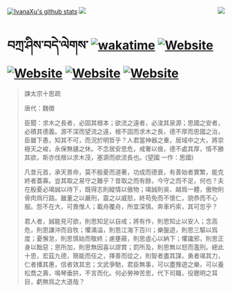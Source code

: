 [![IvanaXu's github stats](https://github-readme-stats.vercel.app/api?username=IvanaXu&theme=codeSTACKr)](https://github.com/anuraghazra/github-readme-stats)
<img align="right" src="https://github-readme-stats.vercel.app/api/top-langs/?username=IvanaXu&langs_count=8&theme=codeSTACKr" />
<img src="https://github-readme-stats.vercel.app/api/wakatime?username=IvanaXu&layout=compact&langs_count=8&theme=codeSTACKr&custom_title=Programming&nbsp;Times&nbsp;(Since&nbsp;Jul.29.2021)&range=all_time" />
# བཀྲ་ཤིས་བདེ་ལེགས་	[![wakatime](https://wakatime.com/badge/user/5043ee4a-e361-4607-9d47-d557f2005d05.svg)](https://wakatime.com/@5043ee4a-e361-4607-9d47-d557f2005d05)	[![Website](https://img.shields.io/website?label=tianchi&up_color=orange&up_message=IvanaXu&url=https%3A%2F%2Fshields.io)](https://tianchi.aliyun.com/home/science/scienceDetail?userId=1095279182618)	[![Website](https://img.shields.io/website?label=yuque&up_color=green&up_message=IvanaXu&url=https%3A%2F%2Fshields.io)](https://www.yuque.com/ivanaxu)	[![Website](https://img.shields.io/website?label=leetcode&up_color=yellow&up_message=IvanaXu&url=https%3A%2F%2Fshields.io)](https://leetcode.cn/u/ivanaxu)	[![Website](https://img.shields.io/website?label=aistudio&up_color=violet&up_message=IvanaXu&url=https%3A%2F%2Fshields.io)](https://aistudio.baidu.com/aistudio/personalcenter/thirdview/979775)
> 諫太宗十思疏
> 
> 唐代：魏徵 
> 
> 臣聞：求木之長者，必固其根本；欲流之遠者，必浚其泉源；思國之安者，必積其德義。源不深而望流之遠，根不固而求木之長，德不厚而思國之治，臣雖下愚，知其不可，而況於明哲乎？人君當神器之重，居域中之大，將崇極天之峻，永保無疆之休。不念居安思危，戒奢以儉，德不處其厚，情不勝其欲，斯亦伐根以求木茂，塞源而欲流長也。(望國 一作：思國)
> 
> 凡昔元首，承天景命，莫不殷憂而道著，功成而德衰，有善始者實繁，能克終者蓋寡。豈其取之易守之難乎？昔取之而有餘，今守之而不足，何也？夫在殷憂必竭誠以待下，既得志則縱情以傲物；竭誠則吳、越爲一體，傲物則骨肉爲行路。雖董之以嚴刑，震之以威怒，終苟免而不懷仁，貌恭而不心服。怨不在大，可畏惟人；載舟覆舟，所宜深慎。奔車朽索，其可忽乎？
> 
> 君人者，誠能見可欲，則思知足以自戒；將有作，則思知止以安人；念高危，則思謙沖而自牧；懼滿溢，則思江海下百川；樂盤遊，則思三驅以爲度；憂懈怠，則思慎始而敬終；慮壅蔽，則思虛心以納下；懼讒邪，則思正身以黜惡；恩所加，則思無因喜以謬賞；罰所及，則思無以怒而濫刑。總此十思，宏茲九德，簡能而任之，擇善而從之，則智者盡其謀，勇者竭其力，仁者播其惠，信者效其忠；文武爭馳，君臣無事，可以盡豫遊之樂，可以養松喬之壽，鳴琴垂拱，不言而化。何必勞神苦思，代下司職，役聰明之耳目，虧無爲之大道哉？
>
